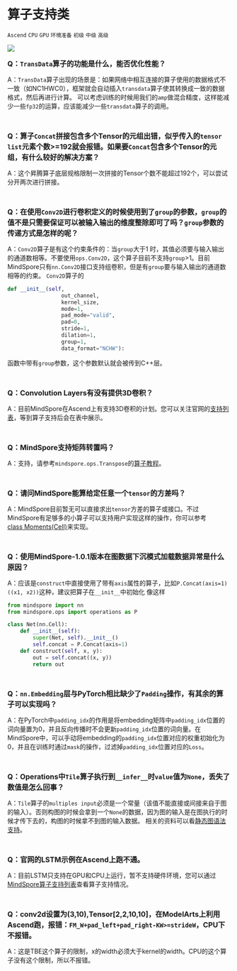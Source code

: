# 算子支持类

`Ascend` `CPU` `GPU` `环境准备` `初级` `中级` `高级`

<a href="https://gitee.com/mindspore/docs/blob/master/docs/faq/source_zh_cn/supported_operators.md" target="_blank"><img src="https://gitee.com/mindspore/docs/raw/master/resource/_static/logo_source.png"></a>

<font size=3>**Q：`TransData`算子的功能是什么，能否优化性能？**</font>

A：`TransData`算子出现的场景是：如果网络中相互连接的算子使用的数据格式不一致（如NC1HWC0），框架就会自动插入`transdata`算子使其转换成一致的数据格式，然后再进行计算。 可以考虑训练的时候用我们的`amp`做混合精度，这样能减少一些`fp32`的运算，应该能减少一些`transdata`算子的调用。

<br/>

<font size=3>**Q：算子`Concat`拼接包含多个Tensor的元组出错，似乎传入的`tensor list`元素个数>=192就会报错。如果要`Concat`包含多个Tensor的元组，有什么较好的解决方案？**</font>

A：这个昇腾算子底层规格限制一次拼接的Tensor个数不能超过192个，可以尝试分开两次进行拼接。

<br/>

<font size=3>**Q：在使用`Conv2D`进行卷积定义的时候使用到了`group`的参数，`group`的值不是只需要保证可以被输入输出的维度整除即可了吗？`group`参数的传递方式是怎样的呢？**</font>

A：`Conv2D`算子是有这个约束条件的：当`group`大于1 时，其值必须要与输入输出的通道数相等。不要使用`ops.Conv2D`，这个算子目前不支持`group`>1。目前MindSpore只有`nn.Conv2D`接口支持组卷积，但是有`group`要与输入输出的通道数相等的约束。
`Conv2D`算子的

```python
def __init__(self,
                 out_channel,
                 kernel_size,
                 mode=1,
                 pad_mode="valid",
                 pad=0,
                 stride=1,
                 dilation=1,
                 group=1,
                 data_format="NCHW"):
```

函数中带有`group`参数，这个参数默认就会被传到C++层。

<br/>

<font size=3>**Q：Convolution Layers有没有提供3D卷积？**</font>

A：目前MindSpore在Ascend上有支持3D卷积的计划。您可以关注官网的[支持列表](https://www.mindspore.cn/doc/programming_guide/zh-CN/master/operator_list.html)，等到算子支持后会在表中展示。

<br/>

<font size=3>**Q：MindSpore支持矩阵转置吗？**</font>

A：支持，请参考`mindspore.ops.Transpose`的[算子教程](https://www.mindspore.cn/doc/api_python/zh-CN/master/mindspore/ops/mindspore.ops.Transpose.html#mindspore.ops.Transpose)。

<br/>

<font size=3>**Q：请问MindSpore能算给定任意一个`tensor`的方差吗？**</font>

A：MindSpore目前暂无可以直接求出`tensor`方差的算子或接口。不过MindSpore有足够多的小算子可以支持用户实现这样的操作，你可以参考[class Moments(Cell)](https://www.mindspore.cn/doc/api_python/zh-CN/master/_modules/mindspore/nn/layer/math.html#Moments)来实现。

<br/>

<font size=3>**Q：使用MindSpore-1.0.1版本在图数据下沉模式加载数据异常是什么原因？**</font>

A：应该是`construct`中直接使用了带有`axis`属性的算子，比如`P.Concat(axis=1)((x1, x2))`这种，建议把算子在`__init__`中初始化 像这样

```python
from mindspore import nn
from mindspore.ops import operations as P

class Net(nn.Cell):
    def __init__(self):
        super(Net, self).__init__()
        self.concat = P.Concat(axis=1)
    def construct(self, x, y):
        out = self.concat((x, y))
        return out
```

<br/>

<font size=3>**Q：`nn.Embedding`层与PyTorch相比缺少了`Padding`操作，有其余的算子可以实现吗？**</font>

A：在PyTorch中`padding_idx`的作用是将embedding矩阵中`padding_idx`位置的词向量置为0，并且反向传播时不会更新`padding_idx`位置的词向量。在MindSpore中，可以手动将embedding的`padding_idx`位置对应的权重初始化为0，并且在训练时通过`mask`的操作，过滤掉`padding_idx`位置对应的`Loss`。

<br/>

<font size=3>**Q：Operations中`Tile`算子执行到`__infer__`时`value`值为`None`，丢失了数值是怎么回事？**</font>

A：`Tile`算子的`multiples input`必须是一个常量（该值不能直接或间接来自于图的输入）。否则构图的时候会拿到一个`None`的数据，因为图的输入是在图执行的时候才传下去的，构图的时候拿不到图的输入数据。
相关的资料可以看[静态图语法支持](https://www.mindspore.cn/doc/note/zh-CN/master/static_graph_syntax_support.html)。

<br/>

<font size=3>**Q：官网的LSTM示例在Ascend上跑不通。**</font>

A：目前LSTM只支持在GPU和CPU上运行，暂不支持硬件环境，您可以通过[MindSpore算子支持列表](https://www.mindspore.cn/doc/note/zh-CN/master/operator_list_ms.html)查看算子支持情况。

<br/>

<font size=3>**Q：conv2d设置为(3,10),Tensor[2,2,10,10]，在ModelArts上利用Ascend跑，报错：`FM_W+pad_left+pad_right-KW>=strideW`，CPU下不报错。**</font>

A：这是TBE这个算子的限制，x的width必须大于kernel的width。CPU的这个算子没有这个限制，所以不报错。
